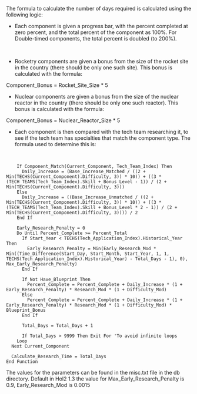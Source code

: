 The formula to calculate the number of days required is calculated using
the following logic:

-   Each component is given a progress bar, with the percent completed
    at zero percent, and the total percent of the component as 100%. For
    Double-timed components, the total percent is doubled (to 200%).

&nbsp;

-   Rocketry components are given a bonus from the size of the rocket
    site in the country (there should be only one such site). This bonus
    is calculated with the formula:

Component_Bonus = Rocket_Site_Size \* 5

-   Nuclear components are given a bonus from the size of the nuclear
    reactor in the country (there should be only one such reactor). This
    bonus is calculated with the formula:

Component_Bonus = Nuclear_Reactor_Size \* 5

-   Each component is then compared with the tech team researching it,
    to see if the tech team has specialties that match the component
    type. The formula used to determine this is:

&nbsp;

        If Component_Match(Current_Component, Tech_Team_Index) Then
          Daily_Increase = (Base_Increase_Matched / ((2 + Min(TECHS(Current_Component).Difficulty, 3)) * 10)) + ((3 * (TECH_TEAMS(Tech_Team_Index).Skill + Bonus_Level - 1)) / (2 + Min(TECHS(Current_Component).Difficulty, 3)))
        Else
          Daily_Increase = ((Base_Increase_Unmatched / ((2 + Min(TECHS(Current_Component).Difficulty, 3)) * 10)) + ((3 * (TECH_TEAMS(Tech_Team_Index).Skill + Bonus_Level * 2 - 1)) / (2 + Min(TECHS(Current_Component).Difficulty, 3)))) / 2
        End If
            
        Early_Research_Penalty = 0
        Do Until Percent_Complete >= Percent_Total
          If Start_Year < TECHS(Tech_Application_Index).Historical_Year Then
            Early_Research_Penalty = Min(Early_Research_Mod * Min((Time_Difference(Start_Day, Start_Month, Start_Year, 1, 1, TECHS(Tech_Application_Index).Historical_Year) - Total_Days - 1), 0), Max_Early_Research_Penalty)
          End If
          
          If Not Have_Blueprint Then
            Percent_Complete = Percent_Complete + Daily_Increase * (1 + Early_Research_Penalty) * Research_Mod * (1 + Difficulty_Mod)
          Else
            Percent_Complete = Percent_Complete + Daily_Increase * (1 + Early_Research_Penalty) * Research_Mod * (1 + Difficulty_Mod) * Blueprint_Bonus
          End If
          
          Total_Days = Total_Days + 1
          
          If Total_Days > 9999 Then Exit For 'To avoid infinite loops
        Loop    
      Next Current_Component
      
      Calculate_Research_Time = Total_Days
    End Function

The values for the parameters can be found in the misc.txt file in the
db directory. Default in HoI2 1.3 the value for
Max_Early_Research_Penalty is 0.9, Early_Research_Mod is 0.0015
